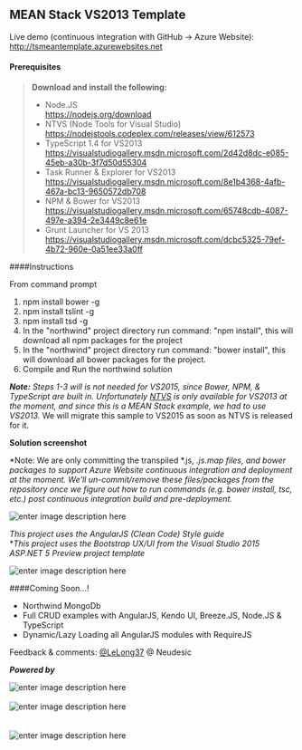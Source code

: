 MEAN Stack VS2013 Template
-------
Live demo (continuous integration with GitHub ->  Azure Website): http://tsmeantemplate.azurewebsites.net

#### <i class="icon-file"></i> Prerequisites
> **Download and install the following:**
> 
> - Node.JS <i class="icon-download"></i><br/>
> https://nodejs.org/download
> - NTVS (Node Tools for Visual Studio)<br/>
> https://nodejstools.codeplex.com/releases/view/612573
> - TypeScript 1.4 for VS2013 <i class="icon-download"></i><br/>
> https://visualstudiogallery.msdn.microsoft.com/2d42d8dc-e085-45eb-a30b-3f7d50d55304
> - Task Runner & Explorer for VS2013 <i class="icon-download"></i><br/>
> https://visualstudiogallery.msdn.microsoft.com/8e1b4368-4afb-467a-bc13-9650572db708
> - NPM & Bower for VS2013 <i class="icon-download"></i><br/>
>  https://visualstudiogallery.msdn.microsoft.com/65748cdb-4087-497e-a394-2e3449c8e61e
> - Grunt Launcher for VS 2013 <i class="icon-download"></i><br/>
> https://visualstudiogallery.msdn.microsoft.com/dcbc5325-79ef-4b72-960e-0a51ee33a0ff

####<i class="icon-cog"></i>Instructions

From command prompt

 1. npm install bower -g
 2. npm install tslint -g
 3. npm install tsd -g
 3. In the "northwind" project directory run command: "npm install", this will download all npm packages for the project
 4. In the "northwind" project directory run command: "bower install", this will download all bower packages for the project.
 5. Compile and Run the northwind solution

***Note:** Steps 1-3 will is not needed for VS2015, since Bower, NPM, & TypeScript are built in. Unfortunately [NTVS](http://nodejstools.codeplex.com) is only available for VS2013 at the moment, and since this is a MEAN Stack example, we had to use VS2013.* We will migrate this sample to VS2015 as soon as NTVS is released for it.

**Solution screenshot**

*Note: We are only committing the transpiled *.js, *.js.map files, and bower packages to support Azure Website continuous integration and deployment at the moment. We'll un-commit/remove these files/packages from the repository once we figure out how to run commands (e.g. bower install, tsc, etc.) post continuous integration build and pre-deployment.*

![enter image description here](https://lelong37.files.wordpress.com/2015/04/2015-04-01_13-08-532.png)

*This project uses the AngularJS (Clean Code) Style guide* <br/>
**This project uses the Bootstrap UX/UI from the Visual Studio 2015 ASP.NET 5 Preview project template* <br/>

![enter image description here](https://lelong37.files.wordpress.com/2015/04/2015-04-01_8-15-581.png)

####<i class="icon-cog"></i>Coming Soon...!

 - Northwind MongoDb
 - Full CRUD examples with AngularJS, Kendo UI, Breeze.JS, Node.JS & TypeScript
 - Dynamic/Lazy Loading all AngularJS modules with RequireJS 

Feedback & comments: [@LeLong37](http://twitter.com/lelong37) @ Neudesic

***Powered by***

![enter image description here](https://download-codeplex.sec.s-msft.com/Download?ProjectName=nodejstools&DownloadId=761175&Build=20983)
<br/><br/>
![enter image description here](http://lelong37.files.wordpress.com/2015/04/azure2.png)
<br/><br/><br/>
![enter image description here](http://www.neudesic.com/wp-content/themes/neu/images/neudesic.png)

 

